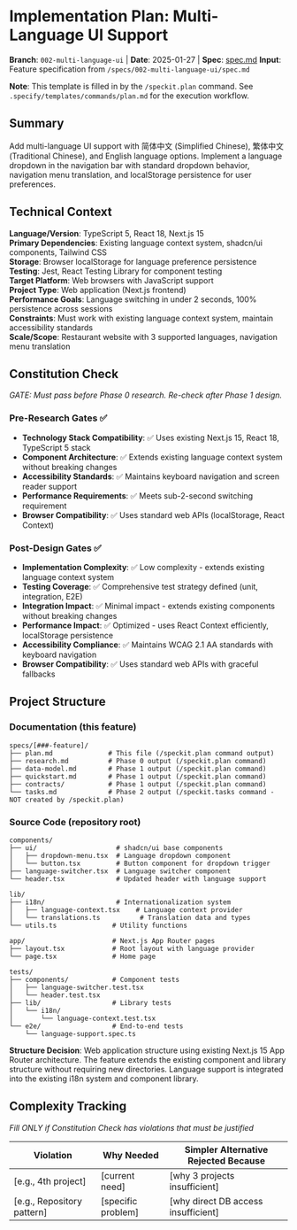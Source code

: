 # Implementation Plan: Multi-Language UI Support

**Branch**: `002-multi-language-ui` | **Date**: 2025-01-27 | **Spec**: [spec.md](./spec.md)
**Input**: Feature specification from `/specs/002-multi-language-ui/spec.md`

**Note**: This template is filled in by the `/speckit.plan` command. See `.specify/templates/commands/plan.md` for the execution workflow.

## Summary

Add multi-language UI support with 简体中文 (Simplified Chinese), 繁体中文 (Traditional Chinese), and English language options. Implement a language dropdown in the navigation bar with standard dropdown behavior, navigation menu translation, and localStorage persistence for user preferences.

## Technical Context

**Language/Version**: TypeScript 5, React 18, Next.js 15  
**Primary Dependencies**: Existing language context system, shadcn/ui components, Tailwind CSS  
**Storage**: Browser localStorage for language preference persistence  
**Testing**: Jest, React Testing Library for component testing  
**Target Platform**: Web browsers with JavaScript support  
**Project Type**: Web application (Next.js frontend)  
**Performance Goals**: Language switching in under 2 seconds, 100% persistence across sessions  
**Constraints**: Must work with existing language context system, maintain accessibility standards  
**Scale/Scope**: Restaurant website with 3 supported languages, navigation menu translation

## Constitution Check

*GATE: Must pass before Phase 0 research. Re-check after Phase 1 design.*

### Pre-Research Gates ✅

- **Technology Stack Compatibility**: ✅ Uses existing Next.js 15, React 18, TypeScript 5 stack
- **Component Architecture**: ✅ Extends existing language context system without breaking changes
- **Accessibility Standards**: ✅ Maintains keyboard navigation and screen reader support
- **Performance Requirements**: ✅ Meets sub-2-second switching requirement
- **Browser Compatibility**: ✅ Uses standard web APIs (localStorage, React Context)

### Post-Design Gates ✅

- **Implementation Complexity**: ✅ Low complexity - extends existing language context system
- **Testing Coverage**: ✅ Comprehensive test strategy defined (unit, integration, E2E)
- **Integration Impact**: ✅ Minimal impact - extends existing components without breaking changes
- **Performance Impact**: ✅ Optimized - uses React Context efficiently, localStorage persistence
- **Accessibility Compliance**: ✅ Maintains WCAG 2.1 AA standards with keyboard navigation
- **Browser Compatibility**: ✅ Uses standard web APIs with graceful fallbacks

## Project Structure

### Documentation (this feature)

```
specs/[###-feature]/
├── plan.md              # This file (/speckit.plan command output)
├── research.md          # Phase 0 output (/speckit.plan command)
├── data-model.md        # Phase 1 output (/speckit.plan command)
├── quickstart.md        # Phase 1 output (/speckit.plan command)
├── contracts/           # Phase 1 output (/speckit.plan command)
└── tasks.md             # Phase 2 output (/speckit.tasks command - NOT created by /speckit.plan)
```

### Source Code (repository root)

```
components/
├── ui/                    # shadcn/ui base components
│   ├── dropdown-menu.tsx  # Language dropdown component
│   └── button.tsx         # Button component for dropdown trigger
├── language-switcher.tsx  # Language switcher component
└── header.tsx             # Updated header with language support

lib/
├── i18n/                  # Internationalization system
│   ├── language-context.tsx    # Language context provider
│   └── translations.ts          # Translation data and types
└── utils.ts              # Utility functions

app/                      # Next.js App Router pages
├── layout.tsx            # Root layout with language provider
└── page.tsx              # Home page

tests/
├── components/           # Component tests
│   ├── language-switcher.test.tsx
│   └── header.test.tsx
├── lib/                  # Library tests
│   └── i18n/
│       └── language-context.test.tsx
└── e2e/                  # End-to-end tests
    └── language-support.spec.ts
```

**Structure Decision**: Web application structure using existing Next.js 15 App Router architecture. The feature extends the existing component and library structure without requiring new directories. Language support is integrated into the existing i18n system and component library.

## Complexity Tracking

*Fill ONLY if Constitution Check has violations that must be justified*

| Violation | Why Needed | Simpler Alternative Rejected Because |
|-----------|------------|-------------------------------------|
| [e.g., 4th project] | [current need] | [why 3 projects insufficient] |
| [e.g., Repository pattern] | [specific problem] | [why direct DB access insufficient] |


